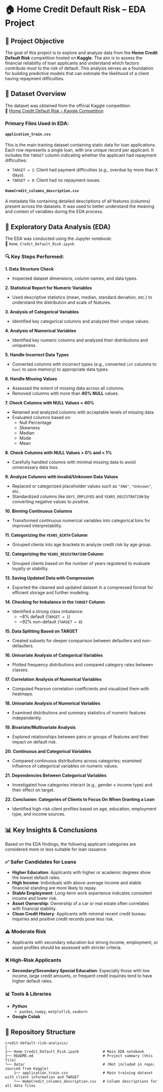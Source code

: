 # 🏠 Home Credit Default Risk – EDA Project

## 📌 Project Objective

The goal of this project is to explore and analyze data from the **Home Credit Default Risk** competition hosted on **Kaggle**. The aim is to assess the financial reliability of loan applicants and understand which factors contribute most to the risk of default. This analysis serves as a foundation for building predictive models that can estimate the likelihood of a client having repayment difficulties.

## 📂 Dataset Overview

The dataset was obtained from the official Kaggle competition:  
🔗 [Home Credit Default Risk – Kaggle Competition](https://www.kaggle.com/competitions/home-credit-default-risk)

### Primary Files Used in EDA:

#### `application_train.csv`
This is the main training dataset containing static data for loan applications. Each row represents a single loan, with one unique record per applicant. It includes the `TARGET` column indicating whether the applicant had repayment difficulties:

- `TARGET = 1`: Client had payment difficulties (e.g., overdue by more than X days).
- `TARGET = 0`: Client had no repayment issues.

#### `HomeCredit_columns_description.csv`
A metadata file containing detailed descriptions of all features (columns) present across the datasets. It was used to better understand the meaning and context of variables during the EDA process.

## 🧪 Exploratory Data Analysis (EDA)

The EDA was conducted using the Jupyter notebook:  
📄 `Home_Credit_Default_Risk.ipynb`

### 🔍 Key Steps Performed:

**1. Data Structure Check**
- Inspected dataset dimensions, column names, and data types.

**2. Statistical Report for Numeric Variables**
- Used descriptive statistics (mean, median, standard deviation, etc.) to understand the distribution and scale of features.

**3. Analysis of Categorical Variables**
- Identified key categorical columns and analyzed their unique values.

**4. Analysis of Numerical Variables**
- Identified key numeric columns and analyzed their distributions and uniqueness.

**5. Handle Incorrect Data Types**
- Converted columns with incorrect types (e.g., converted `int` columns to `bool` to save memory) to appropriate data types.

**6. Handle Missing Values**
- Assessed the extent of missing data across all columns.
- Removed columns with more than **40% NULL** values.

**7. Check Columns with NULL Values < 40%**
- Retained and analyzed columns with acceptable levels of missing data.
- Evaluated columns based on:
  - Null Percentage
  - Skewness
  - Median
  - Mode
  - Mean

**8. Check Columns with NULL Values > 0% and < 1%**
- Carefully handled columns with minimal missing data to avoid unnecessary data loss.

**9. Analyze Columns with Invalid/Unknown Data Values**
- Replaced or categorized placeholder values such as `"XNA"`, `"Unknown"`, etc.
- Standardized columns like `DAYS_EMPLOYED` and `YEARS_REGISTRATION` by converting negative values to positive.

**10. Binning Continuous Columns**
- Transformed continuous numerical variables into categorical bins for improved interpretability.

**11. Categorizing the `YEARS_BIRTH` Column**
- Grouped clients into age brackets to analyze credit risk by age group.

**12. Categorizing the `YEARS_REGISTRATION` Column**
- Grouped clients based on the number of years registered to evaluate loyalty or stability.

**13. Saving Updated Data with Compression**
- Exported the cleaned and updated dataset in a compressed format for efficient storage and further modeling.

**14. Checking for Imbalance in the `TARGET` Column**
- Identified a strong class imbalance:
  - ~8% default (`TARGET = 1`)
  - ~92% non-default (`TARGET = 0`)

**15. Data Splitting Based on TARGET**

- Created subsets for deeper comparison between defaulters and non-defaulters.

**16. Univariate Analysis of Categorical Variables**

- Plotted frequency distributions and compared category rates between classes.

**17. Correlation Analysis of Numerical Variables**

- Computed Pearson correlation coefficients and visualized them with heatmaps.

**18. Univariate Analysis of Numerical Variables**

- Examined distributions and summary statistics of numeric features independently.

**19. Bivariate/Multivariate Analysis**

- Explored relationships between pairs or groups of features and their impact on default risk.

**20. Continuous and Categorical Variables**

- Compared continuous distributions across categories; examined influence of categorical variables on numeric values.

**21. Dependencies Between Categorical Variables**

- Investigated how categories interact (e.g., gender × income type) and their effect on target.

**22. Conclusion: Categories of Clients to Focus On When Granting a Loan**

- Identified high-risk client profiles based on age, education, employment type, and income sources.

## 📊 Key Insights & Conclusions

Based on the EDA findings, the following applicant categories are considered more or less suitable for loan issuance:

### ✅ Safer Candidates for Loans
- **Higher Education**: Applicants with higher or academic degrees show the lowest default rates.
- **High Income**: Individuals with above-average income and stable financial standing are more likely to repay.
- **Stable Employment**: Long-term work experience indicates consistent income and lower risk.
- **Asset Ownership**: Ownership of a car or real estate often correlates with financial stability.
- **Clean Credit History**: Applicants with minimal recent credit bureau inquiries and positive credit records pose less risk.

### ⚠️ Moderate Risk
- Applicants with secondary education but strong income, employment, or asset profiles should be assessed with stricter criteria.

### ❌ High-Risk Applicants
- **Secondary/Secondary Special Education**: Especially those with low income, large credit amounts, or frequent credit inquiries tend to have higher default rates.

### 📊 Tools & Libraries

- **Python**  
  - `pandas`, `numpy`, `matplotlib`, `seaborn`
- **Google Colab**

## 📁 Repository Structure

```text
credit-default-risk-analysis/
│
├── Home_Credit_Default_Risk.ipynb           # Main EDA notebook
├── README.md                                # Project summary (this file)
└── data/                                    # (Not included in repo; sourced from Kaggle)
    ├── application_train.csv                # Main training dataset with client information and TARGET
    └── HomeCredit_columns_description.csv   # Column descriptions for all data files


